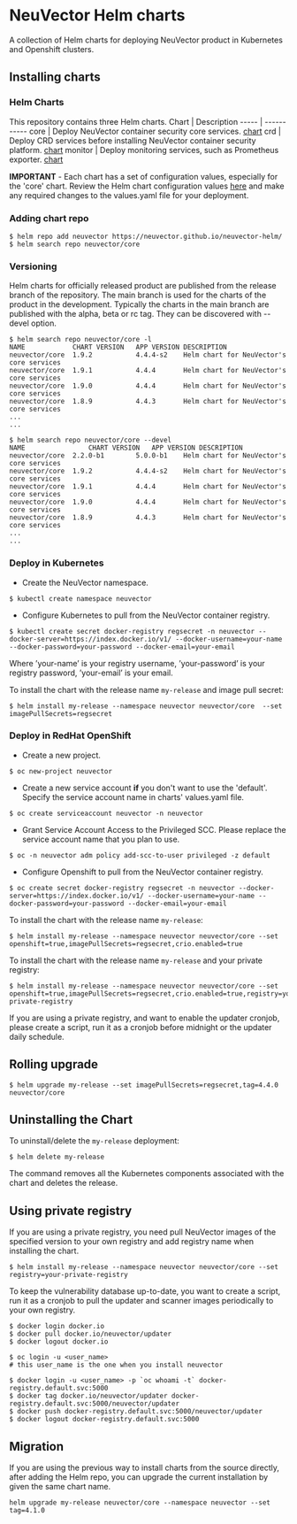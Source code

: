 # NeuVector Helm charts

A collection of Helm charts for deploying NeuVector product in Kubernetes and Openshift clusters.

## Installing charts

### Helm Charts

This repository contains three Helm charts.
Chart | Description
----- | -----------
core | Deploy NeuVector container security core services. [chart](charts/core)
crd | Deploy CRD services before installing NeuVector container security platform. [chart](charts/crd)
monitor | Deploy monitoring services, such as Prometheus exporter. [chart](charts/monitor)

**IMPORTANT** - Each chart has a set of configuration values, especially for the 'core' chart. Review the Helm chart configuration values [here](charts/core) and make any required changes to the values.yaml file for your deployment.

### Adding chart repo

```console
$ helm repo add neuvector https://neuvector.github.io/neuvector-helm/
$ helm search repo neuvector/core
```

### Versioning

Helm charts for officially released product are published from the release branch of the repository. The main branch is used for the charts of the product in the development. Typically the charts in the main branch are published with the alpha, beta or rc tag. They can be discovered with --devel option.

```console
$ helm search repo neuvector/core -l
NAME          	CHART VERSION	APP VERSION	DESCRIPTION
neuvector/core	1.9.2        	4.4.4-s2   	Helm chart for NeuVector's core services
neuvector/core	1.9.1        	4.4.4      	Helm chart for NeuVector's core services
neuvector/core	1.9.0        	4.4.4      	Helm chart for NeuVector's core services
neuvector/core	1.8.9        	4.4.3      	Helm chart for NeuVector's core services
...
...

$ helm search repo neuvector/core --devel
NAME            	CHART VERSION	APP VERSION	DESCRIPTION
neuvector/core	2.2.0-b1     	5.0.0-b1   	Helm chart for NeuVector's core services
neuvector/core	1.9.2        	4.4.4-s2   	Helm chart for NeuVector's core services
neuvector/core	1.9.1        	4.4.4      	Helm chart for NeuVector's core services
neuvector/core	1.9.0        	4.4.4      	Helm chart for NeuVector's core services
neuvector/core	1.8.9        	4.4.3      	Helm chart for NeuVector's core services
...
...
```

### Deploy in Kubernetes

- Create the NeuVector namespace.
```console
$ kubectl create namespace neuvector
```

- Configure Kubernetes to pull from the NeuVector container registry.
```console
$ kubectl create secret docker-registry regsecret -n neuvector --docker-server=https://index.docker.io/v1/ --docker-username=your-name --docker-password=your-password --docker-email=your-email
```

Where ’your-name’ is your registry username, ’your-password’ is your registry password, ’your-email’ is your email.

To install the chart with the release name `my-release` and image pull secret:

```console
$ helm install my-release --namespace neuvector neuvector/core  --set imagePullSecrets=regsecret
```

### Deploy in RedHat OpenShift

- Create a new project.
```console
$ oc new-project neuvector
```

- Create a new service account **if** you don't want to use the 'default'. Specify the service account name in charts' values.yaml file.
```console
$ oc create serviceaccount neuvector -n neuvector
```

- Grant Service Account Access to the Privileged SCC. Please replace the service account name that you plan to use.
```console
$ oc -n neuvector adm policy add-scc-to-user privileged -z default
```

- Configure Openshift to pull from the NeuVector container registry.
```console
$ oc create secret docker-registry regsecret -n neuvector --docker-server=https://index.docker.io/v1/ --docker-username=your-name --docker-password=your-password --docker-email=your-email
```

To install the chart with the release name `my-release`:

```console
$ helm install my-release --namespace neuvector neuvector/core --set openshift=true,imagePullSecrets=regsecret,crio.enabled=true
```

To install the chart with the release name `my-release` and your private registry:

```console
$ helm install my-release --namespace neuvector neuvector/core --set openshift=true,imagePullSecrets=regsecret,crio.enabled=true,registry=your-private-registry
```

If you are using a private registry, and want to enable the updater cronjob, please create a script, run it as a cronjob before midnight or the updater daily schedule.

## Rolling upgrade

```console
$ helm upgrade my-release --set imagePullSecrets=regsecret,tag=4.4.0 neuvector/core
```

## Uninstalling the Chart

To uninstall/delete the `my-release` deployment:

```console
$ helm delete my-release
```

The command removes all the Kubernetes components associated with the chart and deletes the release.

## Using private registry

If you are using a private registry, you need pull NeuVector images of the specified version to your own registry and add registry name when installing the chart.

```console
$ helm install my-release --namespace neuvector neuvector/core --set registry=your-private-registry
```

To keep the vulnerability database up-to-date, you want to create a script, run it as a cronjob to pull the updater and scanner images periodically to your own registry.

```console
$ docker login docker.io
$ docker pull docker.io/neuvector/updater
$ docker logout docker.io

$ oc login -u <user_name>
# this user_name is the one when you install neuvector

$ docker login -u <user_name> -p `oc whoami -t` docker-registry.default.svc:5000
$ docker tag docker.io/neuvector/updater docker-registry.default.svc:5000/neuvector/updater
$ docker push docker-registry.default.svc:5000/neuvector/updater
$ docker logout docker-registry.default.svc:5000
```

## Migration

If you are using the previous way to install charts from the source directly, after adding the Helm repo, you can upgrade the current installation by given the same chart name. 

```console
helm upgrade my-release neuvector/core --namespace neuvector --set tag=4.1.0
```
